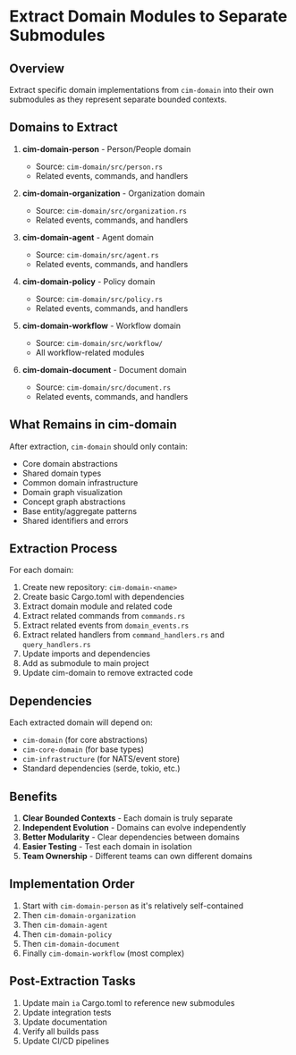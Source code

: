 # Extract Domain Modules to Separate Submodules

## Overview
Extract specific domain implementations from `cim-domain` into their own submodules as they represent separate bounded contexts.

## Domains to Extract

1. **cim-domain-person** - Person/People domain
   - Source: `cim-domain/src/person.rs`
   - Related events, commands, and handlers

2. **cim-domain-organization** - Organization domain
   - Source: `cim-domain/src/organization.rs`
   - Related events, commands, and handlers

3. **cim-domain-agent** - Agent domain
   - Source: `cim-domain/src/agent.rs`
   - Related events, commands, and handlers

4. **cim-domain-policy** - Policy domain
   - Source: `cim-domain/src/policy.rs`
   - Related events, commands, and handlers

5. **cim-domain-workflow** - Workflow domain
   - Source: `cim-domain/src/workflow/`
   - All workflow-related modules

6. **cim-domain-document** - Document domain
   - Source: `cim-domain/src/document.rs`
   - Related events, commands, and handlers

## What Remains in cim-domain

After extraction, `cim-domain` should only contain:
- Core domain abstractions
- Shared domain types
- Common domain infrastructure
- Domain graph visualization
- Concept graph abstractions
- Base entity/aggregate patterns
- Shared identifiers and errors

## Extraction Process

For each domain:

1. Create new repository: `cim-domain-<name>`
2. Create basic Cargo.toml with dependencies
3. Extract domain module and related code
4. Extract related commands from `commands.rs`
5. Extract related events from `domain_events.rs`
6. Extract related handlers from `command_handlers.rs` and `query_handlers.rs`
7. Update imports and dependencies
8. Add as submodule to main project
9. Update cim-domain to remove extracted code

## Dependencies

Each extracted domain will depend on:
- `cim-domain` (for core abstractions)
- `cim-core-domain` (for base types)
- `cim-infrastructure` (for NATS/event store)
- Standard dependencies (serde, tokio, etc.)

## Benefits

1. **Clear Bounded Contexts** - Each domain is truly separate
2. **Independent Evolution** - Domains can evolve independently
3. **Better Modularity** - Clear dependencies between domains
4. **Easier Testing** - Test each domain in isolation
5. **Team Ownership** - Different teams can own different domains

## Implementation Order

1. Start with `cim-domain-person` as it's relatively self-contained
2. Then `cim-domain-organization`
3. Then `cim-domain-agent`
4. Then `cim-domain-policy`
5. Then `cim-domain-document`
6. Finally `cim-domain-workflow` (most complex)

## Post-Extraction Tasks

1. Update main `ia` Cargo.toml to reference new submodules
2. Update integration tests
3. Update documentation
4. Verify all builds pass
5. Update CI/CD pipelines
